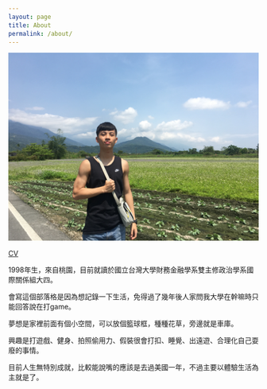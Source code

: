 ```yaml
---
layout: page
title: About
permalink: /about/
---
```


![image](https://raw.githubusercontent.com/poi0905/blog/master/assets/img/posts/me.jpg)

[CV](https://drive.google.com/file/d/1rd-EN8TAoXPMtYJAhVG7aTz03BUVqpZY/view?usp=sharing)

1998年生，來自桃園，目前就讀於國立台灣大學財務金融學系雙主修政治學系國際關係組大四。

會寫這個部落格是因為想記錄一下生活，免得過了幾年後人家問我大學在幹嘛時只能回答說在打game。

夢想是家裡前面有個小空間，可以放個籃球框，種種花草，旁邊就是車庫。

興趣是打遊戲、健身、拍照偷用力、假裝很會打扣、睡覺、出遠遊、合理化自己耍廢的事情。

目前人生無特別成就，比較能說嘴的應該是去過美國一年，不過主要以體驗生活為主就是了。




